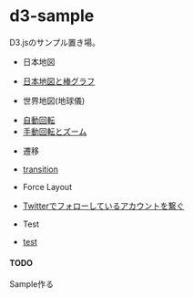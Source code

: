 d3-sample
=========
D3.jsのサンプル置き場。  

* 日本地図
 - [日本地図と棒グラフ](http://kohei-kp.github.io/d3-sample/japan_map/)
* 世界地図(地球儀)
 - [自動回転](http://kohei-kp.github.io/d3-sample/world_map/)
 - [手動回転とズーム](http://kohei-kp.github.io/d3-sample/world_map/manual_rotation.html)
* 遷移
 - [transition](http://kohei-kp.github.io/d3-sample/transition/)
* Force Layout
 - [Twitterでフォローしているアカウントを繋ぐ](http://kohei-kp.github.io/d3-sample/force_layout/)
* Test
 - [test](http://kohei-kp.github.io/d3-sample/cld3/)

#### TODO
Sample作る
